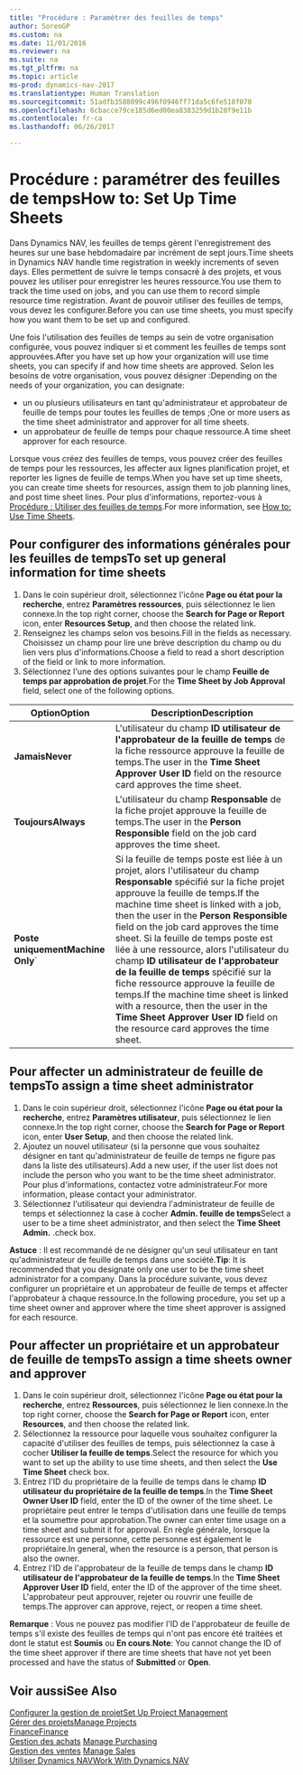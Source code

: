 ```yaml
---
title: "Procédure : Paramétrer des feuilles de temps"
author: SorenGP
ms.custom: na
ms.date: 11/01/2016
ms.reviewer: na
ms.suite: na
ms.tgt_pltfrm: na
ms.topic: article
ms-prod: dynamics-nav-2017
ms.translationtype: Human Translation
ms.sourcegitcommit: 51adfb3588099c496f0946ff71da5c6fe518f070
ms.openlocfilehash: 6cbacce79ce185d6ed00ea8383259d1b28f9e11b
ms.contentlocale: fr-ca
ms.lasthandoff: 06/26/2017

---
```


# <a name="how-to-set-up-time-sheets"></a><span data-ttu-id="c749b-102">Procédure : paramétrer des feuilles de temps</span><span class="sxs-lookup"><span data-stu-id="c749b-102">How to: Set Up Time Sheets</span></span>
<span data-ttu-id="c749b-103">Dans Dynamics NAV, les feuilles de temps gèrent l'enregistrement des heures sur une base hebdomadaire par incrément de sept jours.</span><span class="sxs-lookup"><span data-stu-id="c749b-103">Time sheets in Dynamics NAV handle time registration in weekly increments of seven days.</span></span> <span data-ttu-id="c749b-104">Elles permettent de suivre le temps consacré à des projets, et vous pouvez les utiliser pour enregistrer les heures ressource.</span><span class="sxs-lookup"><span data-stu-id="c749b-104">You use them to track the time used on jobs, and you can use them to record simple resource time registration.</span></span> <span data-ttu-id="c749b-105">Avant de pouvoir utiliser des feuilles de temps, vous devez les configurer.</span><span class="sxs-lookup"><span data-stu-id="c749b-105">Before you can use time sheets, you must specify how you want them to be set up and configured.</span></span>

<span data-ttu-id="c749b-106">Une fois l'utilisation des feuilles de temps au sein de votre organisation configurée, vous pouvez indiquer si et comment les feuilles de temps sont approuvées.</span><span class="sxs-lookup"><span data-stu-id="c749b-106">After you have set up how your organization will use time sheets, you can specify if and how time sheets are approved.</span></span> <span data-ttu-id="c749b-107">Selon les besoins de votre organisation, vous pouvez désigner :</span><span class="sxs-lookup"><span data-stu-id="c749b-107">Depending on the needs of your organization, you can designate:</span></span>

- <span data-ttu-id="c749b-108">un ou plusieurs utilisateurs en tant qu'administrateur et approbateur de feuille de temps pour toutes les feuilles de temps ;</span><span class="sxs-lookup"><span data-stu-id="c749b-108">One or more users as the time sheet administrator and approver for all time sheets.</span></span>
- <span data-ttu-id="c749b-109">un approbateur de feuille de temps pour chaque ressource.</span><span class="sxs-lookup"><span data-stu-id="c749b-109">A time sheet approver for each resource.</span></span>

<span data-ttu-id="c749b-110">Lorsque vous créez des feuilles de temps, vous pouvez créer des feuilles de temps pour les ressources, les affecter aux lignes planification projet, et reporter les lignes de feuille de temps.</span><span class="sxs-lookup"><span data-stu-id="c749b-110">When you have set up time sheets, you can create time sheets for resources, assign them to job planning lines, and post time sheet lines.</span></span> <span data-ttu-id="c749b-111">Pour plus d'informations, reportez-vous à [Procédure : Utiliser des feuilles de temps](projects-how-use-time-sheets.md).</span><span class="sxs-lookup"><span data-stu-id="c749b-111">For more information, see [How to: Use Time Sheets](projects-how-use-time-sheets.md).</span></span>

## <a name="to-set-up-general-information-for-time-sheets"></a><span data-ttu-id="c749b-112">Pour configurer des informations générales pour les feuilles de temps</span><span class="sxs-lookup"><span data-stu-id="c749b-112">To set up general information for time sheets</span></span>  

1. <span data-ttu-id="c749b-113">Dans le coin supérieur droit, sélectionnez l'icône **Page ou état pour la recherche**, entrez **Paramètres ressources**, puis sélectionnez le lien connexe.</span><span class="sxs-lookup"><span data-stu-id="c749b-113">In the top right corner, choose the **Search for Page or Report** icon, enter **Resources Setup**, and then choose the related link.</span></span>  
2. <span data-ttu-id="c749b-114">Renseignez les champs selon vos besoins.</span><span class="sxs-lookup"><span data-stu-id="c749b-114">Fill in the fields as necessary.</span></span> <span data-ttu-id="c749b-115">Choisissez un champ pour lire une brève description du champ ou du lien vers plus d'informations.</span><span class="sxs-lookup"><span data-stu-id="c749b-115">Choose a field to read a short description of the field or link to more information.</span></span>
3. <span data-ttu-id="c749b-116">Sélectionnez l'une des options suivantes pour le champ **Feuille de temps par approbation de projet**.</span><span class="sxs-lookup"><span data-stu-id="c749b-116">For the **Time Sheet by Job Approval** field, select one of the following options.</span></span>

|<span data-ttu-id="c749b-117">Option</span><span class="sxs-lookup"><span data-stu-id="c749b-117">Option</span></span> |<span data-ttu-id="c749b-118">Description</span><span class="sxs-lookup"><span data-stu-id="c749b-118">Description</span></span>|
|---|---|
|<span data-ttu-id="c749b-119">**Jamais**</span><span class="sxs-lookup"><span data-stu-id="c749b-119">**Never**</span></span>|<span data-ttu-id="c749b-120">L'utilisateur du champ **ID utilisateur de l'approbateur de la feuille de temps** de la fiche ressource approuve la feuille de temps.</span><span class="sxs-lookup"><span data-stu-id="c749b-120">The user in the **Time Sheet Approver User ID** field on the resource card approves the time sheet.</span></span>|
|<span data-ttu-id="c749b-121">**Toujours**</span><span class="sxs-lookup"><span data-stu-id="c749b-121">**Always**</span></span>|<span data-ttu-id="c749b-122">L'utilisateur du champ **Responsable** de la fiche projet approuve la feuille de temps.</span><span class="sxs-lookup"><span data-stu-id="c749b-122">The user in the **Person Responsible** field on the job card approves the time sheet.</span></span>|
|<span data-ttu-id="c749b-123">**Poste uniquement**</span><span class="sxs-lookup"><span data-stu-id="c749b-123">**Machine Only**´</span></span>|<span data-ttu-id="c749b-124">Si la feuille de temps poste est liée à un projet, alors l'utilisateur du champ **Responsable** spécifié sur la fiche projet approuve la feuille de temps.</span><span class="sxs-lookup"><span data-stu-id="c749b-124">If the machine time sheet is linked with a job, then the user in the **Person Responsible** field on the job card approves the time sheet.</span></span> <span data-ttu-id="c749b-125">Si la feuille de temps poste est liée à une ressource, alors l'utilisateur du champ **ID utilisateur de l'approbateur de la feuille de temps** spécifié sur la fiche ressource approuve la feuille de temps.</span><span class="sxs-lookup"><span data-stu-id="c749b-125">If the machine time sheet is linked with a resource, then the user in the **Time Sheet Approver User ID** field on the resource card approves the time sheet.</span></span>

## <a name="to-assign-a-time-sheet-administrator"></a><span data-ttu-id="c749b-126">Pour affecter un administrateur de feuille de temps</span><span class="sxs-lookup"><span data-stu-id="c749b-126">To assign a time sheet administrator</span></span>  

1. <span data-ttu-id="c749b-127">Dans le coin supérieur droit, sélectionnez l'icône **Page ou état pour la recherche**, entrez **Paramètres utilisateur**, puis sélectionnez le lien connexe.</span><span class="sxs-lookup"><span data-stu-id="c749b-127">In the top right corner, choose the **Search for Page or Report** icon, enter **User Setup**, and then choose the related link.</span></span>  
2.  <span data-ttu-id="c749b-128">Ajoutez un nouvel utilisateur (si la personne que vous souhaitez désigner en tant qu'administrateur de feuille de temps ne figure pas dans la liste des utilisateurs).</span><span class="sxs-lookup"><span data-stu-id="c749b-128">Add a new user, if the user list does not include the person who you want to be the time sheet administrator.</span></span> <span data-ttu-id="c749b-129">Pour plus d'informations, contactez votre administrateur.</span><span class="sxs-lookup"><span data-stu-id="c749b-129">For more information, please contact your administrator.</span></span>  
3. <span data-ttu-id="c749b-130">Sélectionnez l'utilisateur qui deviendra l'administrateur de feuille de temps et sélectionnez la case à cocher **Admin. feuille de temps**</span><span class="sxs-lookup"><span data-stu-id="c749b-130">Select a user to be a time sheet administrator, and then select the **Time Sheet Admin.**</span></span> <span data-ttu-id="c749b-131">.</span><span class="sxs-lookup"><span data-stu-id="c749b-131">check box.</span></span>  

<span data-ttu-id="c749b-132">**Astuce** : Il est recommandé de ne désigner qu'un seul utilisateur en tant qu'administrateur de feuille de temps dans une société.</span><span class="sxs-lookup"><span data-stu-id="c749b-132">**Tip**: It is recommended that you designate only one user to be the time sheet administrator for a company.</span></span> <span data-ttu-id="c749b-133">Dans la procédure suivante, vous devez configurer un propriétaire et un approbateur de feuille de temps et affecter l'approbateur à chaque ressource.</span><span class="sxs-lookup"><span data-stu-id="c749b-133">In the following procedure, you set up a time sheet owner and approver where the time sheet approver is assigned for each resource.</span></span>  

## <a name="to-assign-a-time-sheets-owner-and-approver"></a><span data-ttu-id="c749b-134">Pour affecter un propriétaire et un approbateur de feuille de temps</span><span class="sxs-lookup"><span data-stu-id="c749b-134">To assign a time sheets owner and approver</span></span>  

1. <span data-ttu-id="c749b-135">Dans le coin supérieur droit, sélectionnez l'icône **Page ou état pour la recherche**, entrez **Ressources**, puis sélectionnez le lien connexe.</span><span class="sxs-lookup"><span data-stu-id="c749b-135">In the top right corner, choose the **Search for Page or Report** icon, enter **Resources**, and then choose the related link.</span></span>
2. <span data-ttu-id="c749b-136">Sélectionnez la ressource pour laquelle vous souhaitez configurer la capacité d'utiliser des feuilles de temps, puis sélectionnez la case à cocher **Utiliser la feuille de temps**.</span><span class="sxs-lookup"><span data-stu-id="c749b-136">Select the resource for which you want to set up the ability to use time sheets, and then select the **Use Time Sheet** check box.</span></span>  
3. <span data-ttu-id="c749b-137">Entrez l'ID du propriétaire de la feuille de temps dans le champ **ID utilisateur du propriétaire de la feuille de temps**.</span><span class="sxs-lookup"><span data-stu-id="c749b-137">In the **Time Sheet Owner User ID** field, enter the ID of the owner of the time sheet.</span></span> <span data-ttu-id="c749b-138">Le propriétaire peut entrer le temps d'utilisation dans une feuille de temps et la soumettre pour approbation.</span><span class="sxs-lookup"><span data-stu-id="c749b-138">The owner can enter time usage on a time sheet and submit it for approval.</span></span> <span data-ttu-id="c749b-139">En règle générale, lorsque la ressource est une personne, cette personne est également le propriétaire.</span><span class="sxs-lookup"><span data-stu-id="c749b-139">In general, when the resource is a person, that person is also the owner.</span></span>  
4. <span data-ttu-id="c749b-140">Entrez l'ID de l'approbateur de la feuille de temps dans le champ **ID utilisateur de l'approbateur de la feuille de temps**.</span><span class="sxs-lookup"><span data-stu-id="c749b-140">In the **Time Sheet Approver User ID** field, enter the ID of the approver of the time sheet.</span></span> <span data-ttu-id="c749b-141">L'approbateur peut approuver, rejeter ou rouvrir une feuille de temps.</span><span class="sxs-lookup"><span data-stu-id="c749b-141">The approver can approve, reject, or reopen a time sheet.</span></span>  

<span data-ttu-id="c749b-142">**Remarque** : Vous ne pouvez pas modifier l'ID de l'approbateur de feuille de temps s'il existe des feuilles de temps qui n'ont pas encore été traitées et dont le statut est **Soumis** ou **En cours**.</span><span class="sxs-lookup"><span data-stu-id="c749b-142">**Note**: You cannot change the ID of the time sheet approver if there are time sheets that have not yet been processed and have the status of **Submitted** or **Open**.</span></span>

## <a name="see-also"></a><span data-ttu-id="c749b-143">Voir aussi</span><span class="sxs-lookup"><span data-stu-id="c749b-143">See Also</span></span>
[<span data-ttu-id="c749b-144">Configurer la gestion de projet</span><span class="sxs-lookup"><span data-stu-id="c749b-144">Set Up Project Management</span></span>](projects-setup-projects.md)  
[<span data-ttu-id="c749b-145">Gérer des projets</span><span class="sxs-lookup"><span data-stu-id="c749b-145">Manage Projects</span></span>](projects-manage-projects.md)  
[<span data-ttu-id="c749b-146">Finance</span><span class="sxs-lookup"><span data-stu-id="c749b-146">Finance</span></span>](finance-setup.md)  
<span data-ttu-id="c749b-147">[Gestion des achats](purchasing-manage-purchasing.md)       </span><span class="sxs-lookup"><span data-stu-id="c749b-147">[Manage Purchasing](purchasing-manage-purchasing.md)       </span></span>  
<span data-ttu-id="c749b-148">[Gestion des ventes](sales-manage-sales.md)    </span><span class="sxs-lookup"><span data-stu-id="c749b-148">[Manage Sales](sales-manage-sales.md)    </span></span>  
[<span data-ttu-id="c749b-149">Utiliser Dynamics NAV</span><span class="sxs-lookup"><span data-stu-id="c749b-149">Work With Dynamics NAV</span></span>](ui-work-product.md)  

